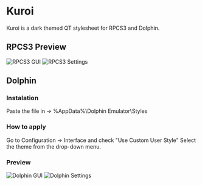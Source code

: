 # Kuroi
Kuroi is a dark themed QT stylesheet for RPCS3 and Dolphin.

## RPCS3 Preview
![RPCS3 GUI](https://i.imgur.com/6u2HfRE.png)
![RPCS3 Settings](https://i.imgur.com/42M35nx.png)

## Dolphin

### Instalation
Paste the file in -> \%AppData%\Dolphin Emulator\Styles

### How to apply
Go to Configuration -> Interface and check "Use Custom User Style"
Select the theme from the drop-down menu.

### Preview
![Dolphin GUI](https://i.imgur.com/m7LFG7B.png)
![Dolphin Settings](https://i.imgur.com/1CcQFef.png)
